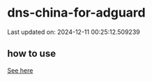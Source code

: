 # dns-china-for-adguard

Last updated on: 2024-12-11 00:25:12.509239

## how to use

[See here](https://github.com/AdguardTeam/AdGuardHome/wiki/Configuration#upstreams-from-file)